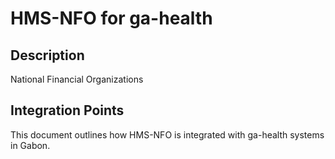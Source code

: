 # HMS-NFO for ga-health

## Description

National Financial Organizations

## Integration Points

This document outlines how HMS-NFO is integrated with ga-health systems in Gabon.
